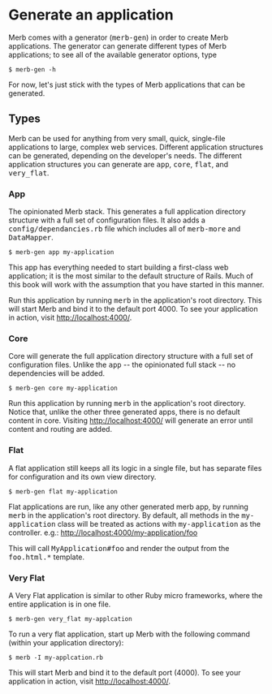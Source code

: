 # Generate an application
Merb comes with a generator (<tt>merb-gen</tt>) in order to create Merb applications. The generator can generate different types of Merb applications; to see all of the available generator options, type

    $ merb-gen -h

For now, let's just stick with the types of Merb applications that can be generated.

## Types
Merb can be used for anything from  very small, quick, single-file applications to large, complex web services.  Different application structures can be generated, depending on the developer's needs. The different application structures you can generate are <tt>app</tt>, <tt>core</tt>, <tt>flat</tt>, and <tt>very_flat</tt>.

### App
The opinionated Merb stack.  This generates a full application directory structure with a full set of configuration files. It also adds a <tt>config/dependancies.rb</tt> file which includes all of <tt>merb-more</tt> and <tt>DataMapper</tt>.

    $ merb-gen app my-application

This app has everything needed to start building a first-class web application; it is the most similar to the default structure of Rails.  Much of this book will work with the assumption that you have started in this manner.

Run this application by running <tt>merb</tt> in the application's root directory.  This will start Merb and bind it to the default port 4000. To see your application in action, visit [http://localhost:4000/](http://localhost:4000/).

### Core
Core will generate the full application directory structure with a full set of configuration files.  Unlike the <tt>app</tt> -- the opinionated full stack -- no dependencies will be added.

    $ merb-gen core my-application

Run this application by running <tt>merb</tt> in the application's root directory.  Notice that, unlike the other three generated apps, there is no default content in core.  Visiting [http://localhost:4000/](http://localhost:4000/) will generate an error until content and routing are added.

### Flat
A flat application still keeps all its logic in a single file, but has separate files for configuration and its own view directory.

    $ merb-gen flat my-application

Flat applications are run, like any other generated merb app, by running <tt>merb</tt> in the application's root directory.  By default, all methods in the <tt>my-application</tt> class will be treated as actions with <tt>my-application</tt> as the controller. e.g.: [http://localhost:4000/my-application/foo](http://localhost:4000/my-application/foo)

This will call <tt>MyApplication#foo</tt> and render the output from the <tt>foo.html.*</tt> template.

### Very Flat
A Very Flat application is similar to other Ruby micro frameworks, where the entire application is in one file.

    $ merb-gen very_flat my-applcation

To run a very flat application, start up Merb with the following command (within your application directory):

    $ merb -I my-applcation.rb

This will start Merb and bind it to the default port (4000). To see your application in action, visit [http://localhost:4000/](http://localhost:4000/).





